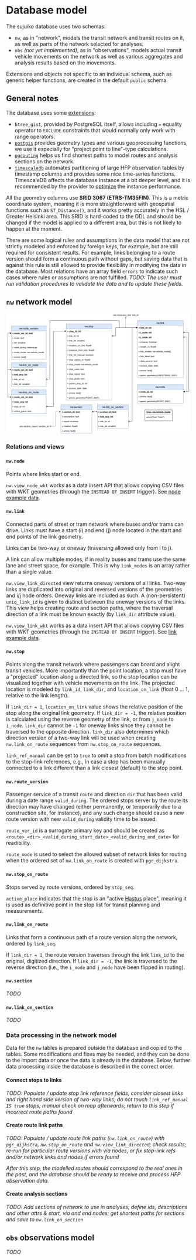 # Database model

The sujuiko database uses two schemas:

- `nw`, as in "network", models the transit network and transit routes on it, as well as parts of the network selected for analyses.
- `obs` _(not yet implemented)_, as in "observations", models actual transit vehicle movements on the network as well as various aggregates and analysis results based on the movements.

Extensions and objects not specific to an individual schema, such as generic helper functions, are created in the default `public` schema.

## General notes

The database uses some [extensions](./010_global.sql):

- `btree_gist`, provided by PostgreSQL itself, allows including `=` equality operator to `EXCLUDE` constraints that would normally only work with range operators.
- [`postgis`](https://postgis.net/docs/manual-3.0/) provides geometry types and various geoprocessing functions, we use it especially for "project point to line"-type calculations.
- [`pgrouting`](https://docs.pgrouting.org/latest/en/) helps us find shortest paths to model routes and analysis sections on the network.
- [`timescaledb`](https://docs.timescale.com/latest/main) automates partitioning of large HFP observation tables by timestamp columns and provides some nice time-series functions.
TimescaleDB affects the database instance at a bit deeper level, and it is recommended by the provider to [optimize](./001_timescaledb_tune.sh) the instance performance.

All the geometry columns use **SRID 3067 (ETRS-TM35FIN)**.
This is a metric coordinate system, meaning it is more straightforward with geospatial functions such as `ST_Distance()`, and it works pretty accurately in the HSL / Greater Helsinki area.
This SRID is hard-coded to the DDL and should be changed if the model is applied to a different area, but this is not likely to happen at the moment.

There are some logical rules and assumptions in the data model that are not strictly modeled and enforced by foreign keys, for example, but are still required for consistent results.
For example, links belonging to a route version should form a continuous path without gaps, but saving data that is against this rule is still allowed to provide flexibility in modifying the data in the database.
Most relations have an array field `errors` to indicate such cases where rules or assumptions are not fulfilled.
_TODO: The user must run validation procedures to validate the data and to update these fields._

## `nw` network model

![ER diagram of the network tables](../docs/img/db_relations_er.png)

### Relations and views

#### `nw.node`

Points where links start or end.

`nw.view_node_wkt` works as a data insert API that allows copying CSV files with WKT geometries (through the `INSTEAD OF INSERT` trigger).
See [node example data](../example_data/node.csv).

#### `nw.link`

Connected parts of street or tram network where buses and/or trams can drive.
Links must have a start (i) and end (j) node located in the start and end points of the link geometry.

Links can be two-way or oneway (traversing allowed only from i to j).

A link can allow multiple modes, if in reality buses and trams use the same lane and street space, for example.
This is why `link_modes` is an array rather than a single value.

`nw.view_link_directed` view returns oneway versions of all links.
Two-way links are duplicated into original and reversed versions of the geometries and i/j node orders.
Oneway links are included as such.
A (non-persistent) `uniq_link_id` is given to distinct between the oneway versions of the links.
This view helps creating route and section paths, where the traversal direction of a link must be known exactly (by `link_dir` attribute value).

`nw.view_link_wkt` works as a data insert API that allows copying CSV files with WKT geometries (through the `INSTEAD OF INSERT` trigger).
See [link example data](../example_data/link.csv).

#### `nw.stop`

Points along the transit network where passengers can board and alight transit vehicles.
More importantly than the point location, a stop must have a "projected" location along a directed link, so the stop location can be visualized together with vehicle movements on the link.
The projected location is modeled by `link_id`, `link_dir`, and `location_on_link` (float 0 ... 1, relative to the link length).

If `link_dir = 1`, `location_on_link` value shows the relative position of the stop along the original link geometry.
If `link_dir = -1`, the relative position is calculated using the reverse geometry of the link, or from `j_node` to `i_node`.
`link_dir` cannot be `-1` for oneway links since they cannot be traversed to the opposite direction.
`link_dir` also determines which direction version of a two-way link will be used when creating `nw.link_on_route` sequences from `nw.stop_on_route` sequences.

`link_ref_manual` can be set to `true` to omit a stop from batch modifications to the stop-link references, e.g., in case a stop has been manually connected to a link different than a link closest (default) to the stop point.

#### `nw.route_version`

Passenger service of a transit `route` and direction `dir` that has been valid during a date range `valid_during`.
The ordered stops server by the route its direction may have changed (either permanently, or temporarily due to a construction site, for instance), and any such change should cause a new route version with new `valid_during` validity time to be issued.

`route_ver_id` is a surrogate primary key and should be created as `<route>_<dir>_<valid_during_start_date>_<valid_during_end_date>` for readibility.

`route_mode` is used to select the allowed subset of network links for routing when the ordered set of `nw.link_on_route` is created with `pgr_dijkstra`.

#### `nw.stop_on_route`

Stops served by route versions, ordered by `stop_seq`.

`active_place` indicates that the stop is an "active [Hastus](https://www.giro.ca/en-ca/our-solutions/hastus-software/) place", meaning it is used as definitive point in the stop list for transit planning and measurements.

#### `nw.link_on_route`

Links that form a continuous path of a route version along the network, ordered by `link_seq`.

If `link_dir = 1`, the route version traverses through the link `link_id` to the original, digitized direction.
If `link_dir = -1`, the link is traversed to the reverse direction (i.e., the `i_node` and `j_node` have been flipped in routing).

#### `nw.section`

_TODO_

#### `nw.link_on_section`

_TODO_

### Data processing in the network model

Data for the `nw` tables is prepared outside the database and copied to the tables.
Some modifications and fixes may be needed, and they can be done to the import data or once the data is already in the database.
Below, further data processing inside the database is described in the correct order.

#### Connect stops to links

_TODO: Populate / update stop link reference fields, consider closest links and right hand side version of two-way links; do not touch `link_ref_manual IS true` stops; manual check on map afterwards; return to this step if incorrect route paths found_

#### Create route link paths

_TODO: Populate / update route link paths (`nw.link_on_route`) with `pgr_dijkstra`, `nw.stop_on_route` and `nw.view_link_directed`; check results; re-run for particular route versions with via nodes, or fix stop-link refs and/or network links and nodes if errors found_

_After this step, the modelled routes should correspond to the real ones in the past, and the database should be ready to receive and process HFP observation data._

#### Create analysis sections

_TODO: Add sections of network to use in analyses; define ids, descriptions and other attrs & start, via and end nodes; get shortest paths for sections and save to `nw.link_on_section`_

## `obs` observations model

_TODO_
